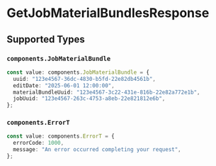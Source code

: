 # GetJobMaterialBundlesResponse


## Supported Types

### `components.JobMaterialBundle`

```typescript
const value: components.JobMaterialBundle = {
  uuid: "123e4567-36dc-4830-b5fd-22e82db4561b",
  editDate: "2025-06-01 12:00:00",
  materialBundleUuid: "123e4567-3c22-431e-816b-22e82a772e1b",
  jobUuid: "123e4567-263c-4753-a8eb-22e821812e6b",
};
```

### `components.ErrorT`

```typescript
const value: components.ErrorT = {
  errorCode: 1000,
  message: "An error occurred completing your request",
};
```

